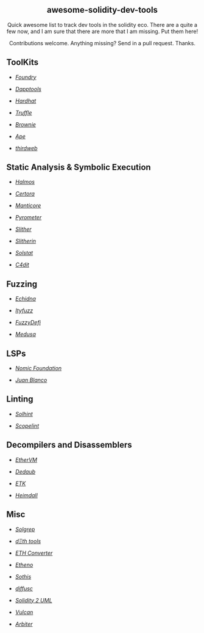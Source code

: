 <p align="center">
 <h2 align="center">awesome-solidity-dev-tools</h2>
 <p align="center">Quick awesome list to track dev tools in the solidity eco.  There are a quite a few now, and I am sure that there are more that I am missing.  Put them here! </p>
 <p align="center">Contributions welcome. Anything missing? Send in a pull request. Thanks.</p>
</p>

## ToolKits

- _[Foundry](https://github.com/foundry-rs/foundry)_

- _[Dapptools](https://github.com/dapphub/dapptools)_

- _[Hardhat](https://github.com/NomicFoundation/hardhat)_

- _[Truffle](https://github.com/trufflesuite/truffle)_

- _[Brownie](https://github.com/eth-brownie/brownie)_

- _[Ape](https://github.com/ApeWorX/ape)_

- _[thirdweb](https://github.com/thirdweb-dev)_

## Static Analysis & Symbolic Execution

- _[Halmos](https://github.com/a16z/halmos)_

- _[Certora](https://www.certora.com/)_

- _[Manticore](https://github.com/trailofbits/manticore)_

- _[Pyrometer](https://github.com/nascentxyz/pyrometer)_

- _[Slither](https://github.com/crytic/slither)_

- _[Slitherin](https://github.com/pessimistic-io/slitherin)_

- _[Solstat](https://github.com/0xKitsune/solstat)_

- _[C4dit](https://github.com/byterocket/c4udit)_

## Fuzzing

- _[Echidna](https://github.com/crytic/echidna)_

- _[Ityfuzz](https://github.com/fuzzland/ityfuzz)_

- _[FuzzyDefi](https://github.com/0xNazgul/fuzzydefi)_

- _[Medusa](https://github.com/crytic/medusa)_

## LSPs

- _[Nomic Foundation](https://github.com/NomicFoundation/hardhat-vscode)_

- _[Juan Blanco](https://github.com/juanfranblanco/vscode-solidity)_

## Linting

- _[Solhint](https://github.com/protofire/solhint)_

- _[Scopelint](https://github.com/ScopeLift/scopelint)_

## Decompilers and Disassemblers

- _[EtherVM](https://ethervm.io/decompile)_

- _[Dedaub](https://library.dedaub.com/decompile)_

- _[ETK](https://github.com/quilt/etk/)_

- _[Heimdall](https://github.com/Jon-Becker/heimdall-rs)_

## Misc

- _[Solgrep](https://github.com/tintinweb/solgrep)_

- _[dΞth tools](https://tools.deth.net/eth-unit-conversion)_

- _[ETH Converter](https://eth-converter.com/)_

- _[Etheno](https://github.com/crytic/etheno)_

- _[Sothis](https://github.com/rainshowerLabs/sothis)_

- _[diffusc](https://github.com/crytic/diffusc)_
  
- _[Solidity 2 UML](https://github.com/naddison36/sol2uml)_

- _[Vulcan](https://github.com/nomoixyz/vulcan)_

- _[Arbiter](https://github.com/primitivefinance/arbiter)_
